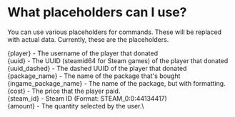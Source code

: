 # What placeholders can I use?

You can use various placeholders for commands. These will be replaced with actual data. Currently, these are the placeholders.

{player} - The username of the player that donated \
{uuid} - The UUID (steamid64 for Steam games) of the player that donated \
{uuid_dashed} - The dashed UUID of the player that donated \
{package_name} - The name of the package that's bought \
{ingame_package_name} - The name of the package, but with formatting. \
{cost} - The price that the player paid. \
{steam_id} - Steam ID (Format: STEAM\_0:0:44134417) \
{amount} - The quantity selected by the user.\
